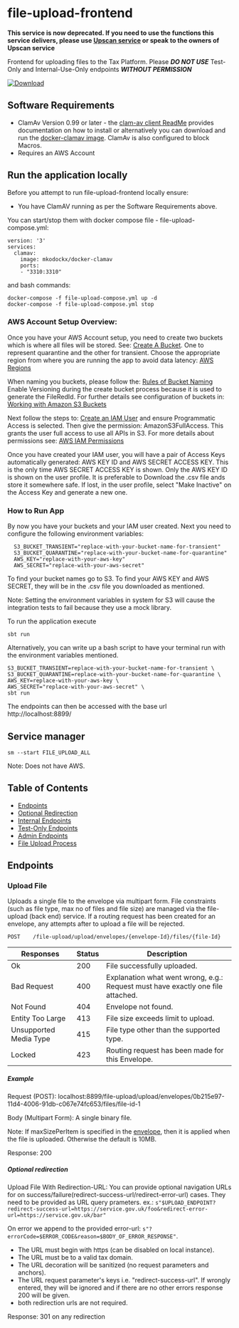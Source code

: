 # file-upload-frontend

**This service is now deprecated. If you need to use the functions this service delivers, please use [Upscan service](https://confluence.tools.tax.service.gov.uk/pages/viewpage.action?pageId=101663507) or speak to the owners of Upscan service**

Frontend for uploading files to the Tax Platform. Please <i>**DO NOT USE**</i> Test-Only and Internal-Use-Only endpoints <i>**WITHOUT PERMISSION**</i>

[ ![Download](https://api.bintray.com/packages/hmrc/releases/file-upload-frontend/images/download.svg) ](https://bintray.com/hmrc/releases/file-upload-frontend/_latestVersion)

## Software Requirements
*   ClamAv Version 0.99 or later - the [clam-av client ReadMe](https://github.com/hmrc/clamav-client) provides documentation on how to install or alternatively you can download and run the [docker-clamav image](https://hub.docker.com/r/mkodockx/docker-clamav). ClamAv is also configured to block Macros.
*   Requires an AWS Account

## Run the application locally

Before you attempt to run file-upload-frontend locally ensure:

* You have ClamAV running as per the Software Requirements above.

You can start/stop them with docker compose file - file-upload-compose.yml:

```
version: '3'
services:
  clamav:
    image: mkodockx/docker-clamav
    ports:
    - "3310:3310"
```
and bash commands:
```
docker-compose -f file-upload-compose.yml up -d
docker-compose -f file-upload-compose.yml stop

```




### AWS Account Setup Overview:

Once you have your AWS Account setup, you need to create two buckets which is where all files will be stored. See: [Create A Bucket](http://docs.aws.amazon.com/AmazonS3/latest/gsg/CreatingABucket.html). One to represent quarantine and the other for transient. Choose the appropriate region from where you are running the app to avoid data latency: [AWS Regions](http://docs.aws.amazon.com/general/latest/gr/rande.html)

When naming you buckets, please follow the: [Rules of Bucket Naming](http://docs.aws.amazon.com/AmazonS3/latest/dev//BucketRestrictions.html#bucketnamingrules) Enable Versioning during the create bucket process because it is used to generate the FileRedId. For further details see configuration of buckets in: [Working with Amazon S3 Buckets](http://docs.aws.amazon.com/AmazonS3/latest/dev/UsingBucket.html#bucket-config-options-intro)

Next follow the steps to: [Create an IAM User](http://docs.aws.amazon.com/IAM/latest/UserGuide/id_users_create.html) and ensure Programmatic Access is selected. Then give the permission: AmazonS3FullAccess. This grants the user full access to use all APIs in S3. For more details about permissions see: [AWS IAM Permissions](http://docs.aws.amazon.com/IAM/latest/UserGuide/access_permissions.html)

Once you have created your IAM user, you will have a pair of Access Keys automatically generated: AWS KEY ID and AWS SECRET ACCESS KEY. This is the only time AWS SECRET ACCESS KEY is shown. Only the AWS KEY ID is shown on the user profile. It is preferable to Download the .csv file ands store it somewhere safe. If lost, in the user profile, select "Make Inactive" on the Access Key and generate a new one.

### How to Run App

By now you have your buckets and your IAM user created. Next you need to configure the following environment variables:

```
  S3_BUCKET_TRANSIENT="replace-with-your-bucket-name-for-transient"
  S3_BUCKET_QUARANTINE="replace-with-your-bucket-name-for-quarantine"
  AWS_KEY="replace-with-your-aws-key"
  AWS_SECRET="replace-with-your-aws-secret"
```

To find your bucket names go to S3. To find your AWS KEY and AWS SECRET, they will be in the .csv file you downloaded as mentioned.

Note: Setting the environment variables in system for S3 will cause the integration tests to fail because they use a mock library.

To run the application execute

```
sbt run
```

Alternatively, you can write up a bash script to have your terminal run with the environment variables mentioned.

```
S3_BUCKET_TRANSIENT=replace-with-your-bucket-name-for-transient \
S3_BUCKET_QUARANTINE=replace-with-your-bucket-name-for-quarantine \
AWS_KEY=replace-with-your-aws-key \
AWS_SECRET="replace-with-your-aws-secret" \
sbt run
```

The endpoints can then be accessed with the base url http://localhost:8899/

## Service manager

```
sm --start FILE_UPLOAD_ALL
```

Note: Does not have AWS.

## Table of Contents

*   [Endpoints](#endpoints)
*   [Optional Redirection](#redirection)
*   [Internal Endpoints](./docs/internal-endpoints.md)
*   [Test-Only Endpoints](./docs/test-only-endpoints.md)
*   [Admin Endpoints](./docs/admin-endpoints.md)
*   [File Upload Process](https://github.com/hmrc/file-upload/blob/main/docs/file-upload-process.md)


## Endpoints <a name="endpoints"></a>

### Upload File
Uploads a single file to the envelope via multipart form.
File constraints (such as file type, max no of files and file size) are managed via the file-upload (back end) service.
If a routing request has been created for an envelope, any attempts after to upload a file will be rejected.

```
POST    /file-upload/upload/envelopes/{envelope-Id}/files/{file-Id}
```
| Responses    | Status    | Description |
| --------|---------|-------|
| Ok  | 200   | File successfully uploaded.  |
| Bad Request  | 400   | Explanation what went wrong, e.g.: Request must have exactly one file attached. |
| Not Found | 404   |  Envelope not found. |
| Entity Too Large  | 413   |  File size exceeds limit to upload.  |
| Unsupported Media Type  | 415   |  File type other than the supported type.  |
| Locked  | 423   |  Routing request has been made for this Envelope.  |

##### Example
Request (POST): localhost:8899/file-upload/upload/envelopes/0b215e97-11d4-4006-91db-c067e74fc653/files/file-id-1

Body (Multipart Form): A single binary file.

Note: If maxSizePerItem is specified in the [envelope](https://github.com/hmrc/file-upload#create-an-envelope), then it is applied when the file is uploaded. Otherwise the default is 10MB.

Response: 200

##### Optional redirection <a name="redirection"></a>
Upload File With Redirection-URL:
You can provide optional navigation URLs for on success/failure(redirect-success-url/redirect-error-url) cases. They need to be provided as URL query prameters.
ex.: `s"$UPLOAD_ENDPOINT?redirect-success-url=https://service.gov.uk/foo&redirect-error-url=https://service.gov.uk/bar"`

On error we append to the provided error-url: `s"?errorCode=$ERROR_CODE&reason=$BODY_OF_ERROR_RESPONSE"`.

- The URL must begin with https (can be disabled on local instance).
- The URL must be to a valid tax domain.
- The URL decoration will be sanitized (no request parameters and anchors).
- The URL request parameter's keys i.e. "redirect-success-url". If wrongly entered, they will be ignored and if there are no other errors response 200 will be given.
- both redirection urls are not required.

Response: 301 on any redirection
